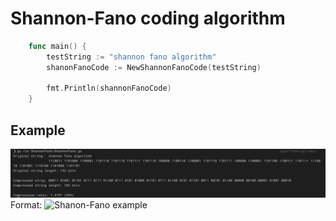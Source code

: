 # Shannon-Fano coding algorithm

```Go
    func main() {
        testString := "shannon fano algorithm"
        shanonFanoCode := NewShannonFanoCode(testString)

        fmt.Println(shannonFanoCode)
    }
```

## Example

![Shanon-Fano example](../assets/ShannonFano.png)
Format: ![Shanon-Fano example]([url](https://github.com/2thousandmax/algorithms/blob/main/assets/ShannonFano.png?raw=true))
